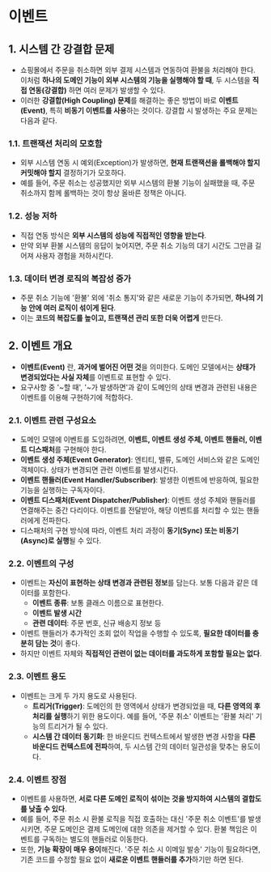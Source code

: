 # 이벤트

## 1. 시스템 간 강결합 문제

- 쇼핑몰에서 주문을 취소하면 외부 결제 시스템과 연동하여 환불을 처리해야 한다. 이처럼 **하나의 도메인 기능이 외부 시스템의 기능을 실행해야 할 때**, 두 시스템을 **직접 연동(강결합)** 하면 여러 문제가 발생할 수 있다.
- 이러한 **강결합(High Coupling) 문제**를 해결하는 좋은 방법이 바로 **이벤트(Event)**, 특히 **비동기 이벤트를 사용**하는 것이다. 강결합 시 발생하는 주요 문제는 다음과 같다.

### 1.1. 트랜잭션 처리의 모호함

- 외부 시스템 연동 시 예외(Exception)가 발생하면, **현재 트랜잭션을 롤백해야 할지 커밋해야 할지** 결정하기가 모호하다.
- 예를 들어, 주문 취소는 성공했지만 외부 시스템의 환불 기능이 실패했을 때, 주문 취소까지 함께 롤백하는 것이 항상 올바른 정책은 아니다.

### 1.2. 성능 저하

- 직접 연동 방식은 **외부 시스템의 성능에 직접적인 영향을 받는다**.
- 만약 외부 환불 시스템의 응답이 늦어지면, 주문 취소 기능의 대기 시간도 그만큼 길어져 사용자 경험을 저하시킨다.

### 1.3. 데이터 변경 로직의 복잡성 증가

- 주문 취소 기능에 '환불' 외에 '취소 통지'와 같은 새로운 기능이 추가되면, **하나의 기능 안에 여러 로직이 섞이게 된다**.
- 이는 **코드의 복잡도를 높이고, 트랜잭션 관리 또한 더욱 어렵게** 만든다.

## 2. 이벤트 개요

- **이벤트(Event)** 란, **과거에 벌어진 어떤 것**을 의미한다. 도메인 모델에서는 **상태가 변경되었다는 사실 자체**를 이벤트로 표현할 수 있다.
- 요구사항 중 '~할 때', '~가 발생하면'과 같이 도메인의 상태 변경과 관련된 내용은 이벤트를 이용해 구현하기에 적합하다.

### 2.1. 이벤트 관련 구성요소

- 도메인 모델에 이벤트를 도입하려면, **이벤트, 이벤트 생성 주체, 이벤트 핸들러, 이벤트 디스패처**를 구현해야 한다.
- **이벤트 생성 주체(Event Generator)**: 엔티티, 밸류, 도메인 서비스와 같은 도메인 객체이다. 상태가 변경되면 관련 이벤트를 발생시킨다.
- **이벤트 핸들러(Event Handler/Subscriber)**: 발생한 이벤트에 반응하여, 필요한 기능을 실행하는 구독자이다.
- **이벤트 디스패처(Event Dispatcher/Publisher)**: 이벤트 생성 주체와 핸들러를 연결해주는 중간 다리이다. 이벤트를 전달받아, 해당 이벤트를 처리할 수 있는 핸들러에게 전파한다.
- 디스패처의 구현 방식에 따라, 이벤트 처리 과정이 **동기(Sync) 또는 비동기(Async)로 실행**될 수 있다.

### 2.2. 이벤트의 구성

- 이벤트는 **자신이 표현하는 상태 변경과 관련된 정보**를 담는다. 보통 다음과 같은 데이터를 포함한다.
  - **이벤트 종류**: 보통 클래스 이름으로 표현한다.
  - **이벤트 발생 시간**
  - **관련 데이터**: 주문 번호, 신규 배송지 정보 등
- 이벤트 핸들러가 추가적인 조회 없이 작업을 수행할 수 있도록, **필요한 데이터를 충분히 담는 것**이 좋다.
- 하지만 이벤트 자체와 **직접적인 관련이 없는 데이터를 과도하게 포함할 필요는 없다**.

### 2.3. 이벤트 용도

- 이벤트는 크게 두 가지 용도로 사용된다.
  - **트리거(Trigger)**: 도메인의 한 영역에서 상태가 변경되었을 때, **다른 영역의 후처리를 실행**하기 위한 용도이다. 예를 들어, '주문 취소' 이벤트는 '환불 처리' 기능의 트리거가 될 수 있다.
  - **시스템 간 데이터 동기화**: 한 바운디드 컨텍스트에서 발생한 변경 사항을 **다른 바운디드 컨텍스트에 전파**하여, 두 시스템 간의 데이터 일관성을 맞추는 용도이다.

### 2.4. 이벤트 장점

- 이벤트를 사용하면, **서로 다른 도메인 로직이 섞이는 것을 방지하여 시스템의 결합도를 낮출 수 있다**.
- 예를 들어, 주문 취소 시 환불 로직을 직접 호출하는 대신 '주문 취소 이벤트'를 발생시키면, 주문 도메인은 결제 도메인에 대한 의존을 제거할 수 있다. 환불 책임은 이벤트를 구독하는 별도의 핸들러로 이동한다.
- 또한, **기능 확장이 매우 용이**해진다. '주문 취소 시 이메일 발송' 기능이 필요하다면, 기존 코드를 수정할 필요 없이 **새로운 이벤트 핸들러를 추가**하기만 하면 된다.
